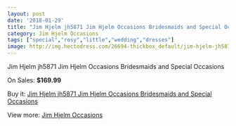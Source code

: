 ```yaml
---
layout: post
date: '2018-01-29'
title: "Jim Hjelm jh5871 Jim Hjelm Occasions Bridesmaids and Special Occasions"
category: Jim Hjelm Occasions
tags: ["special","rosy","little","wedding","dresses"]
image: http://img.hectodress.com/26694-thickbox_default/jim-hjelm-jh5871-jim-hjelm-occasions-bridesmaids-and-special-occasions.jpg
---
```

Jim Hjelm jh5871 Jim Hjelm Occasions Bridesmaids and Special Occasions

On Sales: **$169.99**
<a href="https://www.hectodress.com/jim-hjelm-occasions/12375-jim-hjelm-jh5871-jim-hjelm-occasions-bridesmaids-and-special-occasions.html"><amp-img layout="responsive" width="600" height="600" src="//img.hectodress.com/26694-thickbox_default/jim-hjelm-jh5871-jim-hjelm-occasions-bridesmaids-and-special-occasions.jpg" alt="Jim Hjelm jh5871 Jim Hjelm Occasions Bridesmaids and Special Occasions 0" /></a>
<a href="https://www.hectodress.com/jim-hjelm-occasions/12375-jim-hjelm-jh5871-jim-hjelm-occasions-bridesmaids-and-special-occasions.html"><amp-img layout="responsive" width="600" height="600" src="//img.hectodress.com/26695-thickbox_default/jim-hjelm-jh5871-jim-hjelm-occasions-bridesmaids-and-special-occasions.jpg" alt="Jim Hjelm jh5871 Jim Hjelm Occasions Bridesmaids and Special Occasions 1" /></a>

Buy it: [Jim Hjelm jh5871 Jim Hjelm Occasions Bridesmaids and Special Occasions](https://www.hectodress.com/jim-hjelm-occasions/12375-jim-hjelm-jh5871-jim-hjelm-occasions-bridesmaids-and-special-occasions.html "Jim Hjelm jh5871 Jim Hjelm Occasions Bridesmaids and Special Occasions")

View more: [Jim Hjelm Occasions](https://www.hectodress.com/190-jim-hjelm-occasions "Jim Hjelm Occasions")